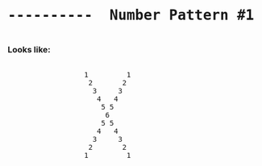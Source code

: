 

<pre><h1 align="center">----------  Number Pattern #1  ----------</h1></pre>


### Looks like:

<pre>

                  1         1
                   2       2
                    3     3
                     4   4
                      5 5
                       6 
                      5 5
                     4   4
                    3     3
                   2       2
                  1         1                 

</pre>
